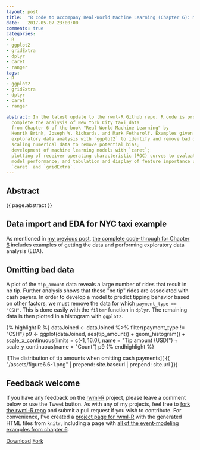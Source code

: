 ```yaml
--- 
layout: post
title:  "R code to accompany Real-World Machine Learning (Chapter 6): Making Predictions" 
date:   2017-05-07 23:00:00
comments: true
categories: 
- R
- ggplot2
- gridExtra
- dplyr
- caret
- ranger
tags:
- R
- ggplot2
- gridExtra
- dplyr
- caret
- ranger

abstract: In the latest update to the rwml-R Github repo, R code is provided to 
  complete the analysis of New York City taxi data
  from Chapter 6 of the book "Real-World Machine Learning" by 
  Henrik Brink, Joseph W. Richards, and Mark Fetherolf. Examples given include 
  exploratory data analysis with `ggplot2` to identify and remove bad data; 
  scaling numerical data to remove potential bias; 
  development of machine learning models with `caret`; 
  plotting of receiver operating characteristic (ROC) curves to evaluate
  model performance; and tabulation and display of feature importance using 
  `caret` and `gridExtra`.
---
```


## Abstract

{{ page.abstract }}

## Data import and EDA for NYC taxi example

As mentioned in [my previous post](prevPost), 
[the complete code-through for Chapter 6][chap6] includes
examples of getting the data and performing exploratory data analysis (EDA).

## Omitting bad data

A plot of the `tip_amount` data reveals a large number of rides that 
result in no tip. Further analysis shows that these "no tip" rides are
associated with cash payers. In order to develop a model to predict 
tipping behavior based on other factors, we must remove the data for
which `payment_type == "CSH"`. This is done easily with the `filter`
function in `dplyr`. The remaining data is then plotted in a 
histogram with `ggplot2`. 

{% highlight R %}
dataJoined <- dataJoined %>%
  filter(payment_type != "CSH")
p9 <- ggplot(dataJoined, aes(tip_amount)) +
  geom_histogram() +
  scale_x_continuous(limits = c(-1, 16.0), name = "Tip amount (USD)") +
  scale_y_continuous(name = "Count")
p9
{% endhighlight %}

![The distribution of tip amounts when omitting cash payments](
{{ "/assets/figure6.6-1.png" | prepend: site.baseurl | prepend: site.url }}) 

## Feedback welcome 

If you have any feedback on the [rwml-R][rwml-R-gh] project, please
leave a comment below or use the Tweet button.
As with any of my projects, feel free to [fork the rwml-R repo][rwml-R-fork]
and submit a pull request if you wish to contribute.
For convenience, I've created a [project page for rwml-R][rwml-R] with 
the generated HTML files from `knitr`, including a page with 
[all of the event-modeling examples from chapter 6][chap6].

<a class="github-button" href="https://github.com/padamson/rwml-R/archive/master.zip" data-icon="octicon-cloud-download" data-style="mega" aria-label="Download padamson/rwml-R on GitHub">Download</a>
<a class="github-button" href="https://github.com/padamson/rwml-R/fork" data-icon="octicon-repo-forked" data-style="mega" data-count-href="/padamson/rwml-R/network" data-count-api="/repos/padamson/rwml-R#forks_count" data-count-aria-label="# forks on GitHub" aria-label="Fork padamson/rwml-R on GitHub">Fork</a>

[rwml-R-gh]:    https://github.com/padamson/rwml-R
[rwml-R]:       https://padamson.github.io/rwml-R/
[rwml-R-fork]:  https://github.com/padamson/rwml-R/fork
[chap6]:        https://padamson.github.io/rwml-R/Chapter6.html
[prevPost]:     http://padamson.github.io/r/ggplot2/dplyr/fread/2017/04/22/rwml-R-chapter-6-nyc-taxi-eda.html
